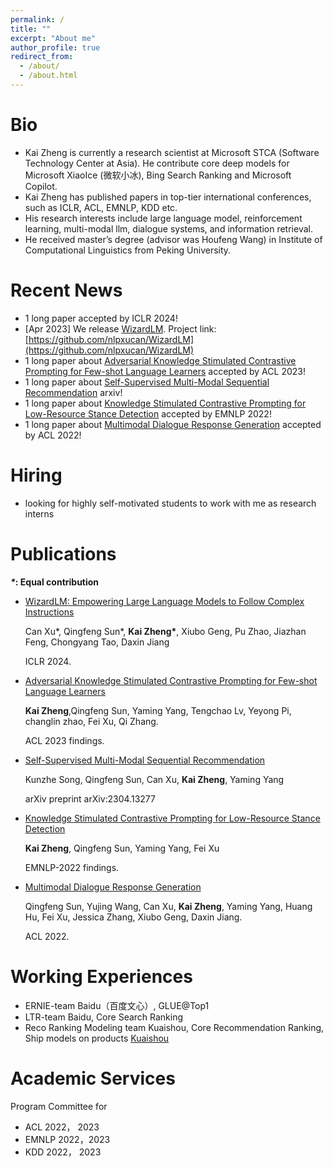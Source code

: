 ```yaml
---
permalink: /
title: ""
excerpt: "About me"
author_profile: true
redirect_from: 
  - /about/
  - /about.html
---
```


**Bio**
======

+ Kai Zheng is currently a research scientist at Microsoft STCA (Software Technology Center at Asia). He contribute core deep models for Microsoft XiaoIce (微软小冰), Bing Search Ranking and Microsoft Copilot.
+ Kai Zheng has published papers in top-tier international conferences, such as ICLR, ACL, EMNLP, KDD etc.
+ His research interests include large language model, reinforcement learning, multi-modal llm, dialogue systems, and information retrieval.
+ He received master’s degree (advisor was Houfeng Wang) in Institute of Computational Linguistics from Peking University.

<!-- This is the front page of a website that is powered by the [academicpages template](https://github.com/academicpages/academicpages.github.io) and hosted on GitHub pages. [GitHub pages](https://pages.github.com) is a free service in which websites are built and hosted from code and data stored in a GitHub repository, automatically updating when a new commit is made to the respository. This template was forked from the [Minimal Mistakes Jekyll Theme](https://mmistakes.github.io/minimal-mistakes/) created by Michael Rose, and then extended to support the kinds of content that academics have: publications, talks, teaching, a portfolio, blog posts, and a dynamically-generated CV. You can fork [this repository](https://github.com/academicpages/academicpages.github.io) right now, modify the configuration and markdown files, add your own PDFs and other content, and have your own site for free, with no ads! An older version of this template powers my own personal website at [stuartgeiger.com](http://stuartgeiger.com), which uses [this Github repository](https://github.com/staeiou/staeiou.github.io). -->

<!-- A data-driven personal website
======
Like many other Jekyll-based GitHub Pages templates, academicpages makes you separate the website's content from its form. The content & metadata of your website are in structured markdown files, while various other files constitute the theme, specifying how to transform that content & metadata into HTML pages. You keep these various markdown (.md), YAML (.yml), HTML, and CSS files in a public GitHub repository. Each time you commit and push an update to the repository, the [GitHub pages](https://pages.github.com/) service creates static HTML pages based on these files, which are hosted on GitHub's servers free of charge.

Many of the features of dynamic content management systems (like Wordpress) can be achieved in this fashion, using a fraction of the computational resources and with far less vulnerability to hacking and DDoSing. You can also modify the theme to your heart's content without touching the content of your site. If you get to a point where you've broken something in Jekyll/HTML/CSS beyond repair, your markdown files describing your talks, publications, etc. are safe. You can rollback the changes or even delete the repository and start over -- just be sure to save the markdown files! Finally, you can also write scripts that process the structured data on the site, such as [this one](https://github.com/academicpages/academicpages.github.io/blob/master/talkmap.ipynb) that analyzes metadata in pages about talks to display [a map of every location you've given a talk](https://academicpages.github.io/talkmap.html). -->

Recent News
======
+ 1 long paper accepted by ICLR 2024!
+ [Apr 2023] We release [WizardLM](https://arxiv.org/abs/2304.12244). Project link: [https://github.com/nlpxucan/WizardLM](https://github.com/nlpxucan/WizardLM)
+ 1 long paper about [Adversarial Knowledge Stimulated Contrastive Prompting for Few-shot Language Learners](https://aclanthology.org/2023.findings-acl.852/) accepted by ACL 2023!
+ 1 long paper about [Self-Supervised Multi-Modal Sequential Recommendation](https://arxiv.org/abs/2304.13277) arxiv!
+ 1 long paper about [Knowledge Stimulated Contrastive Prompting for Low-Resource Stance Detection](https://aclanthology.org/2022.findings-emnlp.83/) accepted by EMNLP 2022!
+ 1 long paper about [Multimodal Dialogue Response Generation](https://arxiv.org/abs/2110.08515) accepted by ACL 2022!


**Hiring**
======

+ looking for highly self-motivated students to work with me as research interns


**Publications**
======

***\**: Equal contribution**

+ [WizardLM: Empowering Large Language Models to Follow Complex Instructions](https://arxiv.org/abs/2304.12244)

  Can Xu*, Qingfeng Sun*, **Kai Zheng\***, Xiubo Geng, Pu Zhao, Jiazhan Feng, Chongyang Tao, Daxin Jiang

  ICLR 2024.
  
+ [Adversarial Knowledge Stimulated Contrastive Prompting for Few-shot Language Learners](https://aclanthology.org/2023.findings-acl.852/)

  **Kai Zheng**,Qingfeng Sun, Yaming Yang, Tengchao Lv, Yeyong Pi, changlin zhao, Fei Xu, Qi Zhang. 

  ACL 2023 findings.

+ [Self-Supervised Multi-Modal Sequential Recommendation](https://arxiv.org/abs/2304.13277)

  Kunzhe Song, Qingfeng Sun, Can Xu, **Kai Zheng**, Yaming Yang

  arXiv preprint arXiv:2304.13277


+ [Knowledge Stimulated Contrastive Prompting for Low-Resource Stance Detection](https://aclanthology.org/2022.findings-emnlp.83/)

  **Kai Zheng**, Qingfeng Sun, Yaming Yang, Fei Xu

  EMNLP-2022 findings.


+ [Multimodal Dialogue Response Generation](https://arxiv.org/abs/2110.08515)

  Qingfeng Sun, Yujing Wang, Can Xu, **Kai Zheng**, Yaming Yang, Huang Hu, Fei Xu, Jessica Zhang, Xiubo Geng, Daxin Jiang. 

  ACL 2022.




**Working Experiences**
======

+ ERNIE-team Baidu（百度文心）, GLUE@Top1
+ LTR-team Baidu, Core Search Ranking
+ Reco Ranking Modeling team Kuaishou, Core Recommendation Ranking,  Ship models on products [Kuaishou](https://apps.apple.com/us/app/%E5%BF%AB%E6%89%8B/id440948110)

**Academic Services**
======


Program Committee for
+ ACL 2022， 2023
+ EMNLP 2022，2023
+ KDD 2022， 2023

<script type="text/javascript" id="clustrmaps" src="//clustrmaps.com/map_v2.js?d=GqAY9MlrJUnTDg03McUlFXMe87LiMVGS5doE09u6-AY&cl=ffffff&w=a"></script>

<!-- <script type='text/javascript' id='clustrmaps' src='//cdn.clustrmaps.com/map_v2.js?cl=ffffff&w=320&t=tt&d=GIYrAuVIIomuTmW8ySsSiQpWNounHBsNjj1emBKHBss'></script> -->

<!-- ======
1. Register a GitHub account if you don't have one and confirm your e-mail (required!)
1. Fork [this repository](https://github.com/academicpages/academicpages.github.io) by clicking the "fork" button in the top right. 
1. Go to the repository's settings (rightmost item in the tabs that start with "Code", should be below "Unwatch"). Rename the repository "[your GitHub username].github.io", which will also be your website's URL.
1. Set site-wide configuration and create content & metadata (see below -- also see [this set of diffs](http://archive.is/3TPas) showing what files were changed to set up [an example site](https://getorg-testacct.github.io) for a user with the username "getorg-testacct")
1. Upload any files (like PDFs, .zip files, etc.) to the files/ directory. They will appear at https://[your GitHub username].github.io/files/example.pdf.  
1. Check status by going to the repository settings, in the "GitHub pages" section

Site-wide configuration
------
The main configuration file for the site is in the base directory in [_config.yml](https://github.com/academicpages/academicpages.github.io/blob/master/_config.yml), which defines the content in the sidebars and other site-wide features. You will need to replace the default variables with ones about yourself and your site's github repository. The configuration file for the top menu is in [_data/navigation.yml](https://github.com/academicpages/academicpages.github.io/blob/master/_data/navigation.yml). For example, if you don't have a portfolio or blog posts, you can remove those items from that navigation.yml file to remove them from the header. 

Create content & metadata
------
For site content, there is one markdown file for each type of content, which are stored in directories like _publications, _talks, _posts, _teaching, or _pages. For example, each talk is a markdown file in the [_talks directory](https://github.com/academicpages/academicpages.github.io/tree/master/_talks). At the top of each markdown file is structured data in YAML about the talk, which the theme will parse to do lots of cool stuff. The same structured data about a talk is used to generate the list of talks on the [Talks page](https://academicpages.github.io/talks), each [individual page](https://academicpages.github.io/talks/2012-03-01-talk-1) for specific talks, the talks section for the [CV page](https://academicpages.github.io/cv), and the [map of places you've given a talk](https://academicpages.github.io/talkmap.html) (if you run this [python file](https://github.com/academicpages/academicpages.github.io/blob/master/talkmap.py) or [Jupyter notebook](https://github.com/academicpages/academicpages.github.io/blob/master/talkmap.ipynb), which creates the HTML for the map based on the contents of the _talks directory).

**Markdown generator**

I have also created [a set of Jupyter notebooks](https://github.com/academicpages/academicpages.github.io/tree/master/markdown_generator
) that converts a CSV containing structured data about talks or presentations into individual markdown files that will be properly formatted for the academicpages template. The sample CSVs in that directory are the ones I used to create my own personal website at stuartgeiger.com. My usual workflow is that I keep a spreadsheet of my publications and talks, then run the code in these notebooks to generate the markdown files, then commit and push them to the GitHub repository.

How to edit your site's GitHub repository
------
Many people use a git client to create files on their local computer and then push them to GitHub's servers. If you are not familiar with git, you can directly edit these configuration and markdown files directly in the github.com interface. Navigate to a file (like [this one](https://github.com/academicpages/academicpages.github.io/blob/master/_talks/2012-03-01-talk-1.md) and click the pencil icon in the top right of the content preview (to the right of the "Raw | Blame | History" buttons). You can delete a file by clicking the trashcan icon to the right of the pencil icon. You can also create new files or upload files by navigating to a directory and clicking the "Create new file" or "Upload files" buttons. 

Example: editing a markdown file for a talk
![Editing a markdown file for a talk](/images/editing-talk.png)

For more info
------
More info about configuring academicpages can be found in [the guide](https://academicpages.github.io/markdown/). The [guides for the Minimal Mistakes theme](https://mmistakes.github.io/minimal-mistakes/docs/configuration/) (which this theme was forked from) might also be helpful. -->

